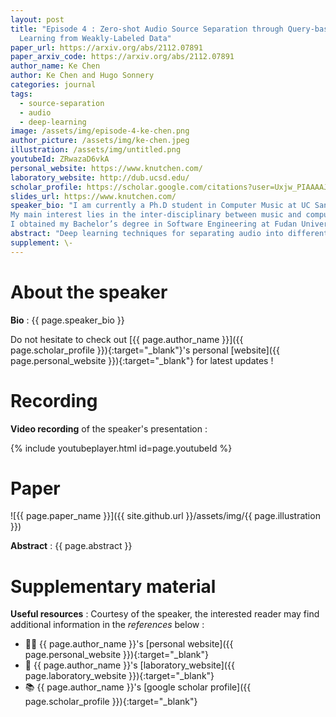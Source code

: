 ```yaml
---
layout: post
title: "Episode 4 : Zero-shot Audio Source Separation through Query-based
  Learning from Weakly-Labeled Data"
paper_url: https://arxiv.org/abs/2112.07891
paper_arxiv_code: https://arxiv.org/abs/2112.07891
author_name: Ke Chen
author: Ke Chen and Hugo Sonnery
categories: journal
tags:
  - source-separation
  - audio
  - deep-learning
image: /assets/img/episode-4-ke-chen.png
author_picture: /assets/img/ke-chen.jpeg
illustration: /assets/img/untitled.png
youtubeId: ZRwazaD6vkA
personal_website: https://www.knutchen.com/
laboratory_website: http://dub.ucsd.edu/
scholar_profile: https://scholar.google.com/citations?user=Uxjw_PIAAAAJ&hl=en
slides_url: https://www.knutchen.com/
speaker_bio: "I am currently a Ph.D student in Computer Music at UC San Diego. I am fortunate to be co-advised by Prof. Shlomo Dubnov and Prof. Taylor Berg-Kirkpatrick.
My main interest lies in the inter-disciplinary between music and computer science. My research focuses on: Music Generative System and Music Information Retrieval (including singing melody extraction, music source separation, and music recommender system).
I obtained my Bachelor’s degree in Software Engineering at Fudan University, China, co-advised by Prof. Wei Li and Prof. Gus Xia (at NYU Shanghai Music-X-Lab)."
abstract: "Deep learning techniques for separating audio into different sound sources face several challenges. Standard architectures require training separate models for different types of audio sources. Although some universal separators employ a single model to target multiple sources, they have difficulty generalizing to unseen sources. In this paper, we propose a three-component pipeline to train a universal audio source separator from a large, but weakly-labeled dataset: AudioSet. First, we propose a transformer-based sound event detection system for processing weakly-labeled training data. Second, we devise a query-based audio separation model that leverages this data for model training. Third, we design a latent embedding processor to encode queries that specify audio targets for separation, allowing for zero-shot generalization. Our approach uses a single model for source separation of multiple sound types, and relies solely on weakly-labeled data for training. In addition, the proposed audio separator can be used in a zero-shot setting, learning to separate types of audio sources that were never seen in training. To evaluate the separation performance, we test our model on MUSDB18, while training on the disjoint AudioSet. We further verify the zero-shot performance by conducting another experiment on audio source types that are held-out from training. The model achieves comparable Source-to-Distortion Ratio (SDR) performance to current supervised models in both cases."
supplement: \-
---
```



# About the speaker

**Bio** : {{ page.speaker_bio }}

Do not hesitate to check out [{{ page.author_name }}]({{ page.scholar_profile }}){:target="_blank"}'s personal [website]({{ page.personal_website }}){:target="_blank"} for latest updates !


# Recording


**Video recording** of the speaker's presentation :

{% include youtubeplayer.html id=page.youtubeId %}



# Paper

![{{ page.paper_name }}]({{ site.github.url }}/assets/img/{{ page.illustration }})

**Abstract** : {{ page.abstract }}



# Supplementary material

**Useful resources** : Courtesy of the speaker, the interested reader may find additional information in the *references* below :
* 🧑‍🔬 {{ page.author_name }}'s [personal website]({{ page.personal_website }}){:target="_blank"}
* 🏫 {{ page.author_name }}'s [laboratory_website]({{ page.laboratory_website }}){:target="_blank"}
* 📚 {{ page.author_name }}'s [google scholar profile]({{ page.scholar_profile }}){:target="_blank"}